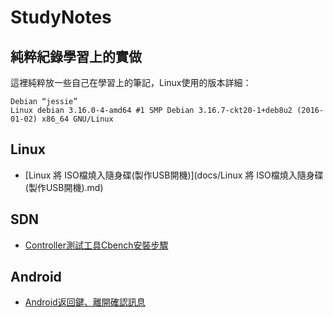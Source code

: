 # StudyNotes
## 純粹紀錄學習上的實做

這裡純粹放一些自己在學習上的筆記，Linux使用的版本詳細：
```
Debian “jessie”
Linux debian 3.16.0-4-amd64 #1 SMP Debian 3.16.7-ckt20-1+deb8u2 (2016-01-02) x86_64 GNU/Linux
```
## Linux
* [Linux 將 ISO檔燒入隨身碟(製作USB開機)](docs/Linux 將 ISO檔燒入隨身碟(製作USB開機).md)

## SDN
* [Controller測試工具Cbench安裝步驟](docs/Controller測試工具Cbench安裝步驟.md) 

## Android
* [Android返回鍵、離開確認訊息](docs/Android返回鍵確認訊息.md)  